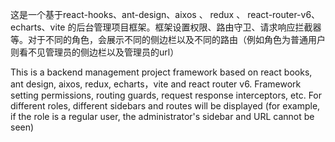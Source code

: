 这是一个基于react-hooks、ant-design、aixos 、 redux 、 react-router-v6、echarts、vite  的后台管理项目框架。框架设置权限、路由守卫、请求响应拦截器等。对于不同的角色，会展示不同的侧边栏以及不同的路由（例如角色为普通用户则看不见管理员的侧边栏以及管理员的url）


This is a backend management project framework based on react books, ant design, aixos, redux, echarts，vite and react router v6. Framework setting permissions, routing guards, request response interceptors, etc. For different roles, different sidebars and routes will be displayed (for example, if the role is a regular user, the administrator's sidebar and URL cannot be seen)


